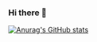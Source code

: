 ### Hi there 👋

[![Anurag's GitHub stats](https://github-readme-stats.vercel.app/api?QuentinAM=anuraghazra)](https://github.com/anuraghazra/github-readme-stats)

<!--
**QuentinAM/QuentinAM** is a ✨ _special_ ✨ repository because its `README.md` (this file) appears on your GitHub profile.

Here are some ideas to get you started:

- 🔭 I’m currently working on ...
- 🌱 I’m currently learning ...
- 👯 I’m looking to collaborate on ...
- 🤔 I’m looking for help with ...
- 💬 Ask me about ...
- 📫 How to reach me: ...
- 😄 Pronouns: ...
- ⚡ Fun fact: ...
-->
